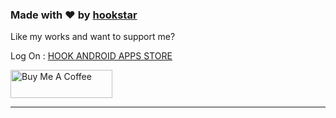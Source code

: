 
### Made with ❤️ by [hookstar](https://www.instagram.com/hookstar.fx)

Like my works and want to support me?

Log On : [HOOK ANDROID APPS STORE](https://youvanced.github.io/appsstore)

<a href="https://www.buymeacoffee.com/hookstar1993" target="_blank"><img src="https://cdn.buymeacoffee.com/buttons/v2/default-blue.png" alt="Buy Me A Coffee" style="height: 45px !important;width: 162.75px !important;" ></a>

---


  


